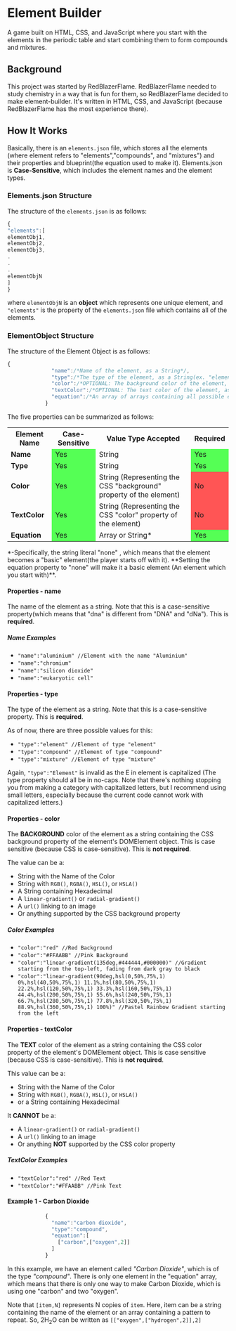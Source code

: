 # Element Builder


A game built on HTML, CSS, and JavaScript where you start with the elements in the periodic table and start combining them to form compounds and mixtures.




## Background
This project was started by RedBlazerFlame. RedBlazerFlame needed to study chemistry in a way that is fun for them, so RedBlazerFlame decided to make element-builder. It's written in HTML, CSS, and JavaScript (because RedBlazerFlame has the most experience there).

## How It Works
Basically, there is an `elements.json` file, which stores all the elements (where element refers to "elements","compounds", and "mixtures") and their properties and blueprint(the equation used to make it). Elements.json is **Case-Sensitive**, which includes the element names and the element types.

### Elements.json Structure
The structure of the `elements.json` is as follows:
```JavaScript
{
"elements":[
elementObj1,
elementObj2,
elementObj3,
.
.
.
elementObjN
]
}
```

where `elementObjN` is an **object** which represents one unique element, and `"elements"` is the property of the `elements.json` file which contains all of the elements.

### ElementObject Structure
The structure of the Element Object is as follows:
```JavaScript
{
              "name":/*Name of the element, as a String*/,
              "type":/*The type of the element, as a String(ex. "element","compound","mixture",etc...)*/,
              "color":/*OPTIONAL: The background color of the element, as a String (supports linear-gradient() and radial-gradient())*/,
              "textColor":/*OPTIONAL: The text color of the element, as a String (does not support linear-gradient() or radial-gradient()*/,
              "equation":/*An array of arrays containing all possible equations OR the string "none" (which represents a basic element, which the user starts with)*/
            }
```
The five properties can be summarized as follows:
<table>
  <tr><th><b>Element Name</b></th><th>Case-Sensitive</th><th>Value Type Accepted</th><th>Required</th></tr>
  <tr><td><b>Name</b></td><td style="background-color:#55FF55;">Yes</td><td>String</td><td style="background-color:#55FF55;">Yes</td></tr>
  <tr><td><b>Type</b></td><td style="background-color:#55FF55;">Yes</td><td>String</td><td style="background-color:#55FF55;">Yes</td></tr>
  <tr><td><b>Color</b></td><td style="background-color:#55FF55;">Yes</td><td>String (Representing the CSS "background" property of the element)</td><td style="background-color:#FF5555;">No</td></tr>
  <tr><td><b>TextColor</b></td><td style="background-color:#55FF55;">Yes</td><td>String (Representing the CSS "color" property of the element)</td><td style="background-color:#FF5555;">No</td></tr>
  <tr><td><b>Equation</b></td><td style="background-color:#55FF55;">Yes</td><td>Array or String*</td><td style="background-color:#55FF55;">Yes</td></tr>
</table>
&ast;-Specifically, the string literal "none" , which means that the element becomes a "basic" element(the player starts off with it). **Setting the equation property to "none" will make it a basic element (An element which you start with)**.

#### Properties - name
The name of the element as a string. Note that this is a case-sensitive property(which means that "dna" is different from "DNA" and "dNa"). This is **required**.

##### Name Examples
* `"name":"aluminium" //Element with the name "Aluminium"`
* `"name":"chromium"`
* `"name":"silicon dioxide"`
* `"name":"eukaryotic cell"`

#### Properties  -  type
The type of the element as a string. Note that this is a case-sensitive property. This is **required**.

As of now, there are three possible values for this:
* `"type":"element" //Element of type "element"`
* `"type":"compound" //Element of type "compound"`
* `"type":"mixture" //Element of type "mixture"`

Again, `"type":"Element"` is invalid as the E in element is capitalized (The type property should all be in no-caps. Note that there's nothing stopping you from making a category with capitalized letters, but I recommend using small letters, especially because the current code cannot work with capitalized letters.)

#### Properties - color
The **BACKGROUND** color of the element as a string containing the CSS background property of the element's DOMElement object. This is case sensitive (because CSS is case-sensitive). This is **not required**.

The value can be a:
* String with the Name of the Color
* String with `RGB()`, `RGBA()`, `HSL()`, or `HSLA()`
* A String containing Hexadecimal
* A `linear-gradient()` or `radial-gradient()`
* A `url()` linking to an image
* Or anything supported by the CSS background property

##### Color Examples
* `"color":"red" //Red Background`
* `"color":"#FFAABB" //Pink Background`
* `"color":"linear-gradient(135deg,#444444,#000000)" //Gradient starting from the top-left, fading from dark gray to black`
* `"color":"linear-gradient(90deg,hsl(0,50%,75%,1) 0%,hsl(40,50%,75%,1) 11.1%,hsl(80,50%,75%,1) 22.2%,hsl(120,50%,75%,1) 33.3%,hsl(160,50%,75%,1) 44.4%,hsl(200,50%,75%,1) 55.6%,hsl(240,50%,75%,1) 66.7%,hsl(280,50%,75%,1) 77.8%,hsl(320,50%,75%,1) 88.9%,hsl(360,50%,75%,1) 100%)" //Pastel Rainbow Gradient starting from the left`

#### Properties - textColor
The **TEXT** color of the element as a string containing the CSS color property of the element's DOMElement object. This is case sensitive (because CSS is case-sensitive). This is **not required**.

This value can be a:
* String with the Name of the Color
* String with `RGB()`, `RGBA()`, `HSL()`, or `HSLA()`
* or a String containing Hexadecimal

It **CANNOT** be a:
* A `linear-gradient()` or `radial-gradient()`
* A `url()` linking to an image
* Or anything **NOT** supported by the CSS color property

##### TextColor Examples
* `"textColor":"red" //Red Text`
* `"textColor":"#FFAABB" //Pink Text`

#### Example 1 - Carbon Dioxide
```JavaScript
            {
              "name":"carbon dioxide",
              "type":"compound",
              "equation":[
                ["carbon",["oxygen",2]]
              ]
            }
```

In this example, we have an element called *"Carbon Dioxide"*, which is of the type *"compound"*.
There is only one element in the "equation" array, which means that there is only one way to make Carbon Dioxide, which is using one "carbon" and two "oxygen".

Note that `[item,N]` represents N copies of `item`. Here, item can be a string containing the name of the element or an array containing a pattern to repeat.
So, 2H<sub>2</sub>O can be written as `[["oxygen",["hydrogen",2]],2]`
